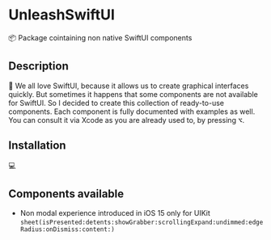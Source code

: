 # UnleashSwiftUI
📦 Package cointaining non native SwiftUI components
## Description
🚀 We all love SwiftUI, because it allows us to create graphical interfaces quickly. But sometimes it happens that some components are not available for SwiftUI. So I decided to create this collection of ready-to-use components.
Each component is fully documented with examples as well. You can consult it via Xcode as you are already used to, by pressing <kbd>⌥</kbd>.
## Installation
💻
## Components available
- Non modal experience introduced in iOS 15 only for UIKit <code>sheet(isPresented:detents:showGrabber:scrollingExpand:undimmed:edgeRadius:onDismiss:content:)</code>
